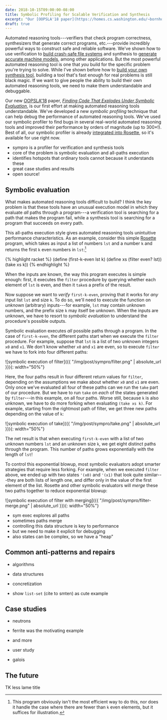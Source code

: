 ```yaml
---
date: 2018-10-15T09:00:00-08:00
title: Symbolic Profiling for Scalable Verification and Synthesis
excerpt: "Our [OOPSLA'18 paper](https://homes.cs.washington.edu/~bornholt/papers/sympro-oopsla18.pdf) introduces performance debugging techniques for automated reasoning tools."
draft: true
---
```


Automated reasoning tools---verifiers that check program correctness,
synthesizers that generate correct programs, etc.---provide incredibly
powerful ways to construct safe and reliable software.
We've shown how to use verification to [build crash-safe file systems][yggy]
and synthesis to [generate accurate machine models][memsynth],
among other applications.
But the most powerful automated reasoning tool is one that *you* build
for the specific problem you're trying to solve.
While I've shown before how to [build your own synthesis tool][synth],
building a tool that's fast enough for real problems is still black magic.
If we want to give people the ability to build their own automated reasoning tools,
we need to make them understandable and debuggable.

Our new [OOPSLA'18][oopsla] paper,
[*Finding Code That Explodes Under Symbolic Evaluation*][paper],
is our first effort at making automated reasoning tools understandable.
We've developed a new *symbolic profiling* technique
that can help debug the performance of automated reasoning tools.
We've used our symbolic profiler to find bugs in several
real-world automated reasoning tools
and improved their performance by orders of magnitude (up to 300&times;!).
Best of all, our symbolic profiler is already [integrated into Rosette][ros],
so it's available for use right now.

- sympro is a profiler for verification and synthesis tools
- core of the problem is symbolic evaluation and all-paths execution
- identifies hotspots that ordinary tools cannot because it understands these
- great case studies and results
- open source!

## Symbolic evaluation

What makes automated reasoning tools difficult to build?
I think the key problem is that these tools have an unusual execution model
in which they evaluate *all* paths through a program---a verification
tool is searching for a path that makes the program fail,
while a synthesis tool is searching for a program that succeeds on every path.

This all-paths execution style gives automated reasoning tools
unintuitive performance characteristics.
As an example,
consider this simple [Rosette][] program,
which takes as input a list of numbers `lst` and a number `k`
and returns the first `k` even numbers in `lst`:[^even]

{% highlight racket %}
(define (first-k-even lst k)
  (define xs (filter even? lst))
  (take xs k))
{% endhighlight %}

When the inputs are known,
the way this program executes is simple enough:
first, it executes the `filter` procedure
by querying whether each element of `lst` is even,
and then it `take`s a prefix of the result.

Now suppose we want to *verify* `first-k-even`,
proving that it works for *any* input list `lst` and size `k`.
To do so, we'll need to execute the function
on *unknown* (arbitrary) inputs---for example,
`lst` may contain unknown numbers,
and the prefix size `k` may itself be unknown.
When the inputs are unknown,
we have to resort to *symbolic evaluation*
to understand the procedure's possible outputs.

Symbolic evaluation executes *all* possible paths through a program.
In the case of `first-k-even`,
the different paths start when we execute the `filter` procedure.
For example,
suppose that `lst` is a list of two unknown integers `x0` and `x1`.
We don't know whether `x0` and `x1` are even,
so to execute `filter` we have to fork into four different paths:

![symbolic execution of filter]({{ "/img/post/sympro/filter.png" | absolute_url }}){: width="50%"}

Here, the four paths result in four different return values for `filter`,
depending on the assumptions we make about whether `x0` and `x1` are even.
Only once we've evaluated all four of these paths can we run the `take`
part of our procedure.
But we have to run `take` on *each* of the states generated by `filter`---in
this example, on all four paths.
Worse still,
because `k` is also unknown,
we have to do more forking when evaluating `(take xs k)`.
For example, starting from the rightmost path of filter,
we get three new paths depending on the value of `k`:

![symbolic execution of take]({{ "/img/post/sympro/take.png" | absolute_url }}){: width="50%"}

The net result is that when executing `first-k-even`
with a list of two unknown numbers `lst`
and an unknown size `k`,
we get eight distinct paths through the program.
This number of paths grows exponentially with the length of `lst`!

To control this exponential blowup,
most symbolic evaluators adopt smarter strategies
that require less forking.
For example,
when we executed `filter` above,
we ended up with two states `'(x0)` and `'(x1)`
that look quite similar---they are both lists of length one,
and differ only in the value of the first element of the list.
Rosette and other symbolic evaluators will *merge* these two paths
together to reduce exponential blowup:

![symbolic execution of filter with merging]({{ "/img/post/sympro/filter-merge.png" | absolute_url }}){: width="50%"}





- sym exec explores all paths
- sometimes paths merge
- controlling this data structure is key to performance
- but we need to make it explicit for debugging
- also states can be complex, so we have a "heap"

## Common anti-patterns and repairs

- algorithms
- data structures
- concretization

- show `list-set` (cite to smten) as cute example

## Case studies

- neutrons
- ferrite was the motivating example
- and more

- user study
- galois

## The future

TK less lame title

[^even]: This program obviously isn't the most efficient way to do this, nor does it handle the case where there are fewer than `k` even elements, but it suffices for illustration.

[yggy]: https://unsat.cs.washington.edu/projects/yggdrasil/
[memsynth]: https://unsat.cs.washington.edu/projects/memsynth/
[synth]: https://homes.cs.washington.edu/~bornholt/post/building-synthesizer.html
[oopsla]: https://conf.researchr.org/track/splash-2018/splash-2018-OOPSLA
[paper]: https://homes.cs.washington.edu/~bornholt/papers/sympro-oopsla18.pdf
[ros]: https://docs.racket-lang.org/rosette-guide/ch_performance.html?q=rosette#%28part._sec~3asympro%29
[Rosette]: https://emina.github.io/rosette/